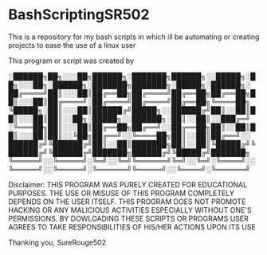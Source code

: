 # BashScriptingSR502
This is a repository for my bash scripts in which ill be automating or creating projects to ease the use of a linux user

This program or script was created by 

░██████╗██╗░░░██╗██████╗░███████╗██████╗░░█████╗░██╗░░░██╗░██████╗░███████╗███████╗░█████╗░██████╗░
██╔════╝██║░░░██║██╔══██╗██╔════╝██╔══██╗██╔══██╗██║░░░██║██╔════╝░██╔════╝██╔════╝██╔══██╗╚════██╗
╚█████╗░██║░░░██║██████╔╝█████╗░░██████╔╝██║░░██║██║░░░██║██║░░██╗░█████╗░░██████╗░██║░░██║░░███╔═╝
░╚═══██╗██║░░░██║██╔══██╗██╔══╝░░██╔══██╗██║░░██║██║░░░██║██║░░╚██╗██╔══╝░░╚════██╗██║░░██║██╔══╝░░
██████╔╝╚██████╔╝██║░░██║███████╗██║░░██║╚█████╔╝╚██████╔╝╚██████╔╝███████╗██████╔╝╚█████╔╝███████╗
╚═════╝░░╚═════╝░╚═╝░░╚═╝╚══════╝╚═╝░░╚═╝░╚════╝░░╚═════╝░░╚═════╝░╚══════╝╚═════╝░░╚════╝░╚══════╝

Disclaimer: THIS PROGRAM WAS PURELY CREATED FOR EDUCATIONAL PURPOSES. THE USE OR MISUSE OF THIS PROGRAM COMPLETELY DEPENDS ON THE USER ITSELF.
THIS PROGRAM DOES NOT PROMOTE HACKING OR ANY MALICIOUS ACTIVITIES
ESPECIALLY WITHOUT ONE'S PERMISSIONS. BY DOWLOADING THESE SCRIPTS OR PROGRAMS USER AGREES TO TAKE RESPONSIBILITIES OF HIS/HER ACTIONS UPON ITS USE

Thanking you,
SureRouge502
